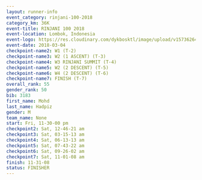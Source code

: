 ```yaml
---
layout: runner-info 
event_category: rinjani-100-2018 
category_km: 36K 
event-title: RINJANI 100 2018 
event-location: Lombok, Indonesia 
event-logo: https://res.cloudinary.com/dykbosktl/image/upload/v1573626435/Logo/Rinjani_eoufbh.png 
event-date: 2018-03-04 
checkpoint-name2: W1 (T-2) 
checkpoint-name3: W2 (1 ASCENT) (T-3) 
checkpoint-name4: W3 RINJANI SUMMIT (T-4) 
checkpoint-name5: W2 (2 DESCENT) (T-5) 
checkpoint-name6: W4 (2 DESCENT) (T-6) 
checkpoint-name7: FINISH (T-7) 
overall_rank: 55
gender_rank: 50
bib: 3183
first_name: Mohd
last_name: Hadpiz
gender: M
team_name: None
start: Fri, 11-30-00 pm
checkpoint2: Sat, 12-46-21 am
checkpoint3: Sat, 03-15-13 am
checkpoint4: Sat, 06-13-13 am
checkpoint5: Sat, 07-43-22 am
checkpoint6: Sat, 09-26-02 am
checkpoint7: Sat, 11-01-08 am
finish: 11-31-08
status: FINISHER
---
```


